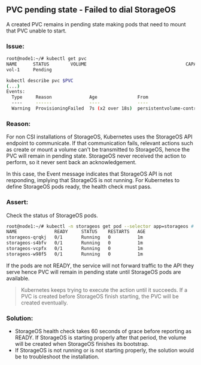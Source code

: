 ## PVC pending state - Failed to dial StorageOS

A created PVC remains in pending state making pods that need to mount that PVC
unable to start.

### Issue: 
```bash
root@node1:~/# kubectl get pvc
NAME      STATUS        VOLUME                                     CAPACITY   ACCESS MODES   STORAGECLASS   AGE
vol-1     Pending                                                                            fast           7s

kubectl describe pvc $PVC
(...)
Events:
  Type     Reason              Age               From                         Message
  ----     ------              ----              ----                         -------
  Warning  ProvisioningFailed  7s (x2 over 18s)  persistentvolume-controller  Failed to provision volume with StorageClass "fast": Get http://storageos-cluster/version: failed to dial all known cluster members, (10.233.59.206:5705)
```

### Reason:
For non CSI installations of StorageOS, Kubernetes uses the StorageOS
API endpoint to communicate. If that communication fails, relevant actions such
as create or mount a volume can't be transmitted to StorageOS, hence the PVC
will remain in pending state. StorageOS never received the action to perform,
so it never sent back an acknowledgement.

In this case, the Event message indicates that StorageOS API is not responding,
implying that StorageOS is not running. For Kubernetes to define
StorageOS pods ready, the health check must pass.

### Assert:

Check the status of StorageOS pods.

```bash
root@node1:~/# kubectl -n storageos get pod --selector app=storageos # for CSI add --selector kind=daemonset
NAME              READY     STATUS    RESTARTS   AGE
storageos-qrqkj   0/1       Running   0          1m
storageos-s4bfv   0/1       Running   0          1m
storageos-vcpfx   0/1       Running   0          1m
storageos-w98f5   0/1       Running   0          1m
```

If the pods are not READY, the service will not forward traffic to the API they
serve hence PVC will remain in pending state until StorageOS pods are
available. 

> Kubernetes keeps trying to execute the action until it succeeds. If
> a PVC is created before StorageOS finish starting, the PVC will be created
> eventually.

### Solution:
- StorageOS health check takes 60 seconds of grace before reporting as READY.
  If StorageOS is starting properly after that period, the volume will be
  created when StorageOS finishes its bootstrap.
- If StorageOS is not running or is not starting properly, the solution would
  be to troubleshoot the installation.
